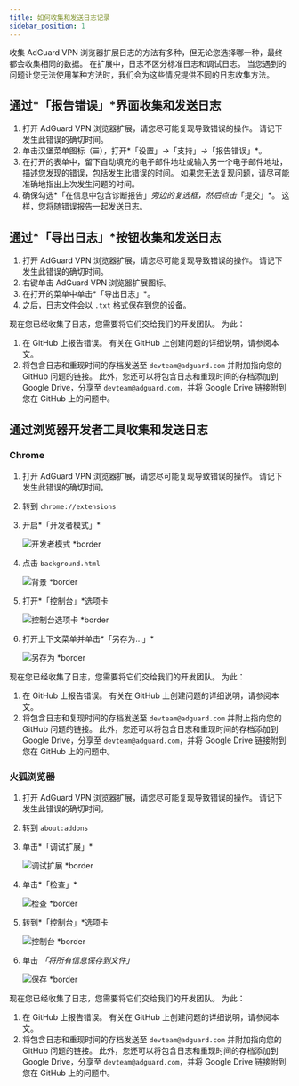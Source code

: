 ```yaml
---
title: 如何收集和发送日志记录
sidebar_position: 1
---
```


收集 AdGuard VPN 浏览器扩展日志的方法有多种，但无论您选择哪一种，最终都会收集相同的数据。 在扩展中，日志不区分标准日志和调试日志。 当您遇到的问题让您无法使用某种方法时，我们会为这些情况提供不同的日志收集方法。

## 通过*「报告错误」*界面收集和发送日志

1. 打开 AdGuard VPN 浏览器扩展，请您尽可能复现导致错误的操作。 请记下发生此错误的确切时间。
1. 单击汉堡菜单图标（☰），打开*「设置」*→*「支持」*→*「报告错误」*。
1. 在打开的表单中，留下自动填充的电子邮件地址或输入另一个电子邮件地址，描述您发现的错误，包括发生此错误的时间。 如果您无法复现问题，请尽可能准确地指出上次发生问题的时间。
1. 确保勾选*「在信息中包含诊断报告」*旁边的复选框，然后点击*「提交」*。 这样，您将随错误报告一起发送日志。

## 通过*「导出日志」*按钮收集和发送日志

1. 打开 AdGuard VPN 浏览器扩展，请您尽可能复现导致错误的操作。 请记下发生此错误的确切时间。
1. 右键单击 AdGuard VPN 浏览器扩展图标。
1. 在打开的菜单中单击*「导出日志」*。
1. 之后，日志文件会以 `.txt` 格式保存到您的设备。

现在您已经收集了日志，您需要将它们交给我们的开发团队。 为此：

1. 在 GitHub 上报告错误。 有关在 GitHub 上创建问题的详细说明，请参阅本文。
1. 将包含日志和重现时间的存档发送至 `devteam@adguard.com` 并附加指向您的 GitHub 问题的链接。 此外，您还可以将包含日志和重现时间的存档添加到 Google Drive，分享至 `devteam@adguard.com`，并将 Google Drive 链接附到您在 GitHub 上的问题中。

## 通过浏览器开发者工具收集和发送日志

### Chrome

1. 打开 AdGuard VPN 浏览器扩展，请您尽可能复现导致错误的操作。 请记下发生此错误的确切时间。
1. 转到 `chrome://extensions`
1. 开启*「开发者模式」*

    ![开发者模式 *border](https://cdn.adguardvpn.com/content/kb/vpn/browser_extension/dev_mode.png)

1. 点击 `background.html`

    ![背景 *border](https://cdn.adguardvpn.com/content/kb/vpn/browser_extension/backgroung.png)

1. 打开*「控制台」*选项卡

    ![控制台选项卡 *border](https://cdn.adguardvpn.com/content/kb/vpn/browser_extension/console.png)

1. 打开上下文菜单并单击*「另存为…」*

    ![另存为 *border](https://cdn.adguardvpn.com/content/kb/vpn/browser_extension/save.png)

现在您已经收集了日志，您需要将它们交给我们的开发团队。 为此：

1. 在 GitHub 上报告错误。 有关在 GitHub 上创建问题的详细说明，请参阅本文。
1. 将包含日志和复现时间的存档发送至 `devteam@adguard.com` 并附上指向您的 GitHub 问题的链接。 此外，您还可以将包含日志和重现时间的存档添加到 Google Drive，分享至 `devteam@adguard.com`，并将 Google Drive 链接附到您在 GitHub 上的问题中。

### 火狐浏览器

1. 打开 AdGuard VPN 浏览器扩展，请您尽可能复现导致错误的操作。 请记下发生此错误的确切时间。
1. 转到 `about:addons`
1. 单击*「调试扩展」*

    ![调试扩展 *border](https://cdn.adguardvpn.com/content/kb/vpn/browser_extension/add-ons.png)

1. 单击*「检查」*

    ![检查 *border](https://cdn.adguardvpn.com/content/kb/vpn/browser_extension/inspect.png)

1. 转到*「控制台」*选项卡

    ![控制台 *border](https://cdn.adguardvpn.com/content/kb/vpn/browser_extension/ff_console.png)

1. 单击 *「将所有信息保存到文件」*

    ![保存 *border](https://cdn.adguardvpn.com/content/kb/vpn/browser_extension/save-to-file.png)

现在您已经收集了日志，您需要将它们交给我们的开发团队。 为此：

1. 在 GitHub 上报告错误。 有关在 GitHub 上创建问题的详细说明，请参阅本文。
1. 将包含日志和重现时间的存档发送至 `devteam@adguard.com` 并附加指向您的 GitHub 问题的链接。 此外，您还可以将包含日志和重现时间的存档添加到 Google Drive，分享至 `devteam@adguard.com`，并将 Google Drive 链接附到您在 GitHub 上的问题中。
